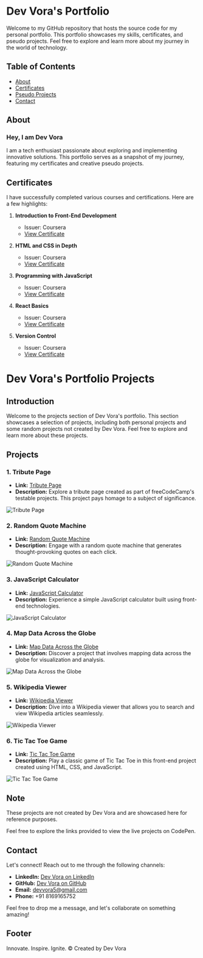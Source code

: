 # Dev Vora's Portfolio

Welcome to my GitHub repository that hosts the source code for my personal portfolio. This portfolio showcases my skills, certificates, and pseudo projects. Feel free to explore and learn more about my journey in the world of technology.

## Table of Contents

- [About](#welcome-section)
- [Certificates](#certificates)
- [Pseudo Projects](#pseudo-projects)
- [Contact](#contact)

## About

### Hey, I am Dev Vora

I am a tech enthusiast passionate about exploring and implementing innovative solutions. This portfolio serves as a snapshot of my journey, featuring my certificates and creative pseudo projects.

## Certificates

I have successfully completed various courses and certifications. Here are a few highlights:

1. **Introduction to Front-End Development**
   - Issuer: Coursera
   - [View Certificate](https://www.coursera.org/verify/8KAXZWGBPC4Z)

2. **HTML and CSS in Depth**
   - Issuer: Coursera
   - [View Certificate](https://www.coursera.org/verify/TKW58U5BSQA2)

3. **Programming with JavaScript**
   - Issuer: Coursera
   - [View Certificate](https://www.coursera.org/verify/W36B955W784Y)

4. **React Basics**
   - Issuer: Coursera
   - [View Certificate](https://www.coursera.org/verify/ARBX53TLXK9E)

5. **Version Control**
   - Issuer: Coursera
   - [View Certificate](https://www.coursera.org/verify/LCPUGXTVXBY5)

# Dev Vora's Portfolio Projects

## Introduction

Welcome to the projects section of Dev Vora's portfolio. This section showcases a selection of projects, including both personal projects and some random projects not created by Dev Vora. Feel free to explore and learn more about these projects.

## Projects

### 1. Tribute Page
- **Link:** [Tribute Page](https://codepen.io/freeCodeCamp/full/zNqgVx)
- **Description:** Explore a tribute page created as part of freeCodeCamp's testable projects. This project pays homage to a subject of significance.

![Tribute Page](https://cdn.freecodecamp.org/testable-projects-fcc/images/tribute.jpg)

### 2. Random Quote Machine
- **Link:** [Random Quote Machine](https://codepen.io/freeCodeCamp/full/qRZeGZ)
- **Description:** Engage with a random quote machine that generates thought-provoking quotes on each click.

![Random Quote Machine](https://cdn.freecodecamp.org/testable-projects-fcc/images/random-quote-machine.png)

### 3. JavaScript Calculator
- **Link:** [JavaScript Calculator](https://codepen.io/freeCodeCamp/full/wgGVVX)
- **Description:** Experience a simple JavaScript calculator built using front-end technologies.

![JavaScript Calculator](https://cdn.freecodecamp.org/testable-projects-fcc/images/calc.png)

### 4. Map Data Across the Globe
- **Link:** [Map Data Across the Globe](https://codepen.io/freeCodeCamp/full/mVEJag)
- **Description:** Discover a project that involves mapping data across the globe for visualization and analysis.

![Map Data Across the Globe](https://cdn.freecodecamp.org/testable-projects-fcc/images/map.jpg)

### 5. Wikipedia Viewer
- **Link:** [Wikipedia Viewer](https://codepen.io/freeCodeCamp/full/wGqEga)
- **Description:** Dive into a Wikipedia viewer that allows you to search and view Wikipedia articles seamlessly.

![Wikipedia Viewer](https://cdn.freecodecamp.org/testable-projects-fcc/images/wiki.png)

### 6. Tic Tac Toe Game
- **Link:** [Tic Tac Toe Game](https://codepen.io/freeCodeCamp/full/KzXQgy)
- **Description:** Play a classic game of Tic Tac Toe in this front-end project created using HTML, CSS, and JavaScript.

![Tic Tac Toe Game](https://cdn.freecodecamp.org/testable-projects-fcc/images/tic-tac-toe.png)

## Note

These projects are not created by Dev Vora and are showcased here for reference purposes.

Feel free to explore the links provided to view the live projects on CodePen.

## Contact

Let's connect! Reach out to me through the following channels:

- **LinkedIn:** [Dev Vora on LinkedIn](https://www.linkedin.com/in/vora-dev/)
- **GitHub:** [Dev Vora on GitHub](https://github.com/DevVora5)
- **Email:** [devvora5@gmail.com](mailto:devvora5@gmail.com)
- **Phone:** +91 8169165752

Feel free to drop me a message, and let's collaborate on something amazing!

## Footer

Innovate. Inspire. Ignite.
&copy; Created by Dev Vora
